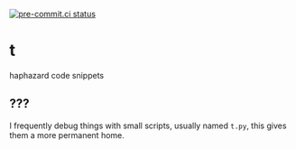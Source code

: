 [![pre-commit.ci status](https://results.pre-commit.ci/badge/github/asottile/t/main.svg)](https://results.pre-commit.ci/latest/github/asottile/t/main)

t
=

haphazard code snippets


## ???

I frequently debug things with small scripts, usually named `t.py`, this gives
them a more permanent home.
